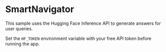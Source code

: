 # SmartNavigator

This sample uses the Hugging Face Inference API to generate answers for user queries.

Set the `HF_TOKEN` environment variable with your free API token before running the app.

